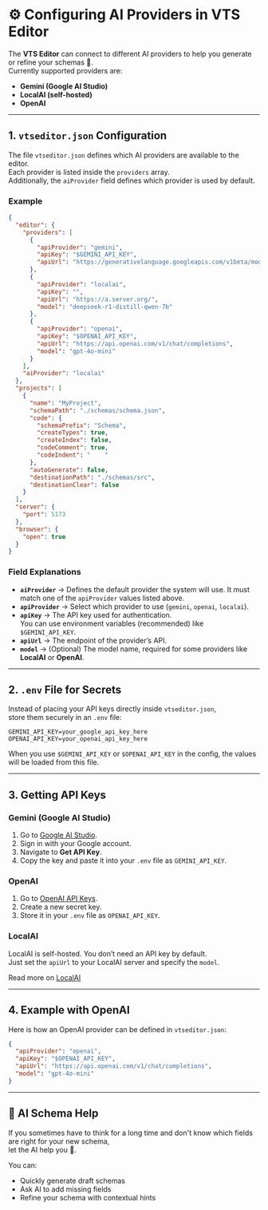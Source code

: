 # ⚙️ Configuring AI Providers in VTS Editor

The **VTS Editor** can connect to different AI providers to help you generate or refine your schemas 🚀.  
Currently supported providers are:

- **Gemini (Google AI Studio)**
- **LocalAI (self-hosted)**
- **OpenAI**

---

## 1. `vtseditor.json` Configuration

The file `vtseditor.json` defines which AI providers are available to the editor.  
Each provider is listed inside the `providers` array.  
Additionally, the `aiProvider` field defines which provider is used by default.

### Example

```json
{
  "editor": {
    "providers": [
      {
        "apiProvider": "gemini",
        "apiKey": "$GEMINI_API_KEY",
        "apiUrl": "https://generativelanguage.googleapis.com/v1beta/models/gemini-2.0-flash:generateContent"
      },
      {
        "apiProvider": "localai",
        "apiKey": "",
        "apiUrl": "https://a.server.org/",
        "model": "deepseek-r1-distill-qwen-7b"
      },
      {
        "apiProvider": "openai",
        "apiKey": "$OPENAI_API_KEY",
        "apiUrl": "https://api.openai.com/v1/chat/completions",
        "model": "gpt-4o-mini"
      }
    ],
    "aiProvider": "localai"
  },
  "projects": [
    {
      "name": "MyProject",
      "schemaPath": "./schemas/schema.json",
      "code": {
        "schemaPrefix": "Schema",
        "createTypes": true,
        "createIndex": false,
        "codeComment": true,
        "codeIndent": "    "
      },
      "autoGenerate": false,
      "destinationPath": "./schemas/src",
      "destinationClear": false
    }
  ],
  "server": {
    "port": 5173
  },
  "browser": {
    "open": true
  }
}
```

### Field Explanations

- **`aiProvider`** → Defines the default provider the system will use. It must match one of the `apiProvider` values listed above.
- **`apiProvider`** → Select which provider to use (`gemini`, `openai`, `localai`).
- **`apiKey`** → The API key used for authentication.  
  You can use environment variables (recommended) like `$GEMINI_API_KEY`.
- **`apiUrl`** → The endpoint of the provider’s API.
- **`model`** → (Optional) The model name, required for some providers like **LocalAI** or **OpenAI**.

---

## 2. `.env` File for Secrets

Instead of placing your API keys directly inside `vtseditor.json`,  
store them securely in an `.env` file:

```dotenv
GEMINI_API_KEY=your_google_api_key_here
OPENAI_API_KEY=your_openai_api_key_here
```

When you use `$GEMINI_API_KEY` or `$OPENAI_API_KEY` in the config, the values will be loaded from this file.

---

## 3. Getting API Keys

### Gemini (Google AI Studio)
1. Go to [Google AI Studio](https://aistudio.google.com/).
2. Sign in with your Google account.
3. Navigate to **Get API Key**.
4. Copy the key and paste it into your `.env` file as `GEMINI_API_KEY`.

### OpenAI
1. Go to [OpenAI API Keys](https://platform.openai.com/account/api-keys).
2. Create a new secret key.
3. Store it in your `.env` file as `OPENAI_API_KEY`.

### LocalAI
LocalAI is self-hosted. You don’t need an API key by default.  
Just set the `apiUrl` to your LocalAI server and specify the `model`.

Read more on [LocalAI](https://localai.io/)

---

## 4. Example with OpenAI

Here is how an OpenAI provider can be defined in `vtseditor.json`:

```json
{
  "apiProvider": "openai",
  "apiKey": "$OPENAI_API_KEY",
  "apiUrl": "https://api.openai.com/v1/chat/completions",
  "model": "gpt-4o-mini"
}
```

---

## 🧠 AI Schema Help

If you sometimes have to think for a long time and don't know which fields are right for your new schema,  
let the AI help you 🚀.

You can:

- Quickly generate draft schemas
- Ask AI to add missing fields
- Refine your schema with contextual hints